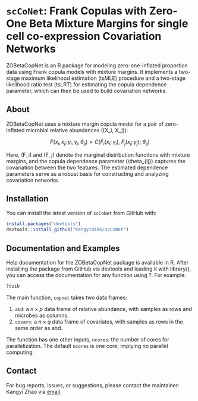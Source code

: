 # `scCoNet`: Frank Copulas with Zero-One Beta Mixture Margins for single cell co-expression Covariation Networks

<!-- badges: start -->
<!-- badges: end -->

ZOBetaCopNet is an R package for modeling zero-one-inflated proportion data using Frank copula models with mixture margins. It implements a two-stage maximum likelihood estimation (tsMLE) procedure and a two-stage likelihood ratio test (tsLRT) for estimating the copula dependence parameter, which can then be used to build covariation networks.

## About

ZOBetaCopNet uses a mixture margin copula model for a pair of zero-inflated microbial relative abundances \((X_i, X_j)\):

$$
F(x_i, x_j; \gamma_i, \gamma_j, \theta_{ij}) = C\Big( F_i(x_i; \gamma_i),\; F_j(x_j; \gamma_j);\; \theta_{ij} \Big)
$$

Here, \(F_i\) and \(F_j\) denote the marginal distribution functions with mixture margins, and the copula dependence parameter \(\theta_{ij}\) captures the covariation between the two features. The estimated dependence parameters serve as a robust basis for constructing and analyzing covariation networks.

## Installation

You can install the latest version of `scCoNet` from GitHub with:

```r
install.packages("devtools")
devtools::install_github("Kangyi0406/scCoNet")
```

## Documentation and Examples

Help documentation for the ZOBetaCopNet package is available in R. After installing the package from GitHub via devtools and loading it with library(), you can access the documentation for any function using ?. For example:
``` r
?dzib
```



The main function, `copnet` takes two data frames:

1. `abd`: a $n \times p$ data frame of relative abundance, with samples as rows and microbes as columns.
2. `covars`: a $n \times q$ data frame of covariates, with samples as rows in the same order as abd.

The function has one other inputs,  `ncores`: the number of cores for parallelization. The default `ncores` is one core, implying no parallel computing.

## Contact

For bug reports, issues, or suggestions, please contact the maintainer:
 Kangyi Zhao via [email](mailto:kaz78@pitt.edu).
